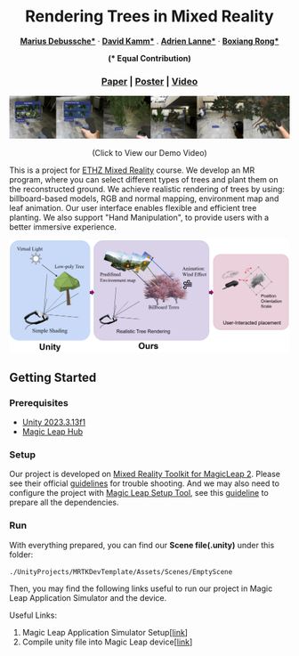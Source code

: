 <p align="center">
  <h1 align="center">Rendering Trees in Mixed Reality</h1>
  <p align="center">
    <a href="https://github.com/feldspath"><strong>Marius Debussche*</strong></a>
    ·
    <a href="https://github.com/Sumato42"><strong>David Kamm*</strong></a>
    .
    <a href="https://github.com/Zykassoulet"><strong>Adrien Lanne*</strong></a>
    ·
    <a href="https://github.com/Ribosome-rbx"><strong>Boxiang Rong*</strong></a>
  </p>
  <p align="center"><strong>(* Equal Contribution)</strong></p>
  <h3 align="center"> <a href="./Resources/Rendering_Trees_in_Mixed_Reality.pdf">Paper</a> | <a href="https://docs.google.com/presentation/d/1MjJEeYk3IWrWuV2Ctf4495X7Q1sQIUH11DDMn2zhPJI/edit?usp=sharing">Poster</a> | <a href="https://youtu.be/BjEJ_WHgWJg">Video</a> </h3>
  <div align="center"></div>
</p>

[![](./Resources/results.png)](https://youtu.be/BjEJ_WHgWJg)
<p align="center">
    (Click to View our Demo Video)
</p>
<p align="left">
    This is a project for <a href="https://github.com/MixedRealityETHZ">ETHZ Mixed Reality</a> course. We develop an MR program, where you can select different types of trees and plant them on the reconstructed ground. We achieve realistic rendering of trees by using: billboard-based models, RGB and normal mapping, environment map and leaf animation. Our user interface enables flexible and efficient tree planting. We also support "Hand Manipulation", to provide users with a better immersive experience.
</p>

![](./Resources/pipeline.png)

## Getting Started
### Prerequisites
- [Unity 2023.3.13f1](https://unity.com/download)
- [Magic Leap Hub](https://ml2-developer.magicleap.com/downloads)

### Setup
Our project is developed on [Mixed Reality Toolkit for MagicLeap 2](https://developer-docs.magicleap.cloud/docs/guides/third-party/mrtk3/mrtk3-overview/). Please see their official [guidelines](https://developer-docs.magicleap.cloud/docs/guides/third-party/mrtk3/mrtk3-template/#getting-started) for trouble shooting. And we may also need to configure the project with [Magic Leap Setup Tool](https://assetstore.unity.com/packages/tools/integration/magic-leap-setup-tool-194780), see this [guideline](https://developer-docs.magicleap.cloud/docs/guides/unity/getting-started/configure-unity-settings/#quickstart) to prepare all the dependencies.  

### Run
With everything prepared, you can find our __Scene file(.unity)__ under this folder:
```
./UnityProjects/MRTKDevTemplate/Assets/Scenes/EmptyScene
``` 
Then, you may find the following links useful to run our project in Magic Leap Application Simulator and the device. 

Useful Links:
1. Magic Leap Application Simulator Setup[[link](https://developer-docs.magicleap.cloud/docs/guides/developer-tools/app-sim/app-sim-setup/)]
2. Compile unity file into Magic Leap device[[link](https://developer-docs.magicleap.cloud/docs/guides/unity/getting-started/unity-building-simple-app/)]
